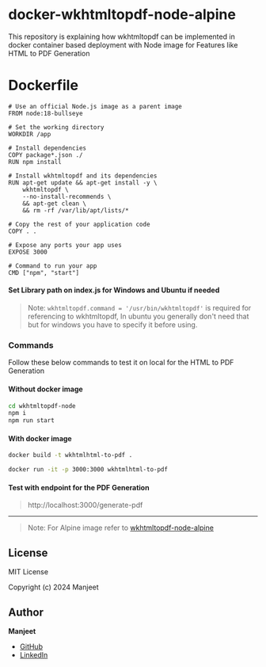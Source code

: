 # docker-wkhtmltopdf-node-alpine
This repository is explaining how wkhtmltopdf can be implemented in docker container based deployment with Node image for Features like HTML to PDF Generation

# Dockerfile
```
# Use an official Node.js image as a parent image
FROM node:18-bullseye

# Set the working directory
WORKDIR /app

# Install dependencies
COPY package*.json ./
RUN npm install

# Install wkhtmltopdf and its dependencies
RUN apt-get update && apt-get install -y \
    wkhtmltopdf \
    --no-install-recommends \
    && apt-get clean \
    && rm -rf /var/lib/apt/lists/*

# Copy the rest of your application code
COPY . .

# Expose any ports your app uses
EXPOSE 3000

# Command to run your app
CMD ["npm", "start"]

```
#### Set Library path on index.js for Windows and Ubuntu if needed
> Note: `wkhtmltopdf.command = '/usr/bin/wkhtmltopdf'` is required for referencing to wkhtmltopdf, In ubuntu you generally don't need that but for windows you have to specify it before using.


### Commands 

Follow these below commands to test it on local for the HTML to PDF Generation


#### Without docker image

```sh
cd wkhtmltopdf-node
npm i
npm run start
```

#### With docker image

```sh
docker build -t wkhtmlhtml-to-pdf .
```
```sh
docker run -it -p 3000:3000 wkhtmlhtml-to-pdf
```
#### Test with endpoint for the PDF Generation

> http://localhost:3000/generate-pdf

---

> Note: For Alpine image refer to [wkhtmltopdf-node-alpine](https://github.com/manjeet8562/wkhtmltopdf-node)

## License
MIT License

Copyright (c) 2024 Manjeet

## Author
**Manjeet**  
- [GitHub](https://github.com/manjeet8562) 
- [LinkedIn](https://www.linkedin.com/in/manjeet-sharma-46083a122)
